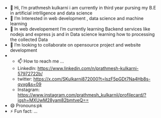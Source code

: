- 👋 Hi, I’m prathmesh kulkarni i am currently in third year pursing my B.E in artificial intrlligence and data science 
- 👀 I’m Interested in web development , data science and machine learning 
- 🌱 In web developement  I’m currently learning  Backend services like nodejs and express js and in Data science learning how to processing the collected Data 
- 💞️ I’m looking to collaborate on opensource project and website development
- - 📫 How to reach me ...
  - Linkedln: https://www.linkedin.com/n/prathmesh-kulkarni-57972722b/
  - twitter: https://x.com/SKulkarni872000?t=lszF5pGDt7Na4Hb8s-qvxg&s=09
  - Instagram: https://www.instagram.com/prathmesh_kulkarnii/profilecard/?igsh=MXUwM28yam82bmtveQ==
- 😄 Pronouns:pk
- ⚡ Fun fact: ...

<!---
pkkulk/pkkulk is a ✨ special ✨ repository because its `README.md` (this file) appears on your GitHub profile.
You can click the Preview link to take a look at your changes.
--->

